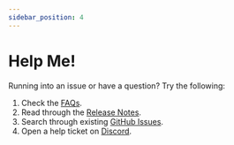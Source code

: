 ```yaml
---
sidebar_position: 4
---
```


# Help Me!

Running into an issue or have a question? Try the following:

1. Check the [FAQs](/docs/FAQ.md).
2. Read through the [Release Notes][github-releases].
3. Search through existing [GitHub Issues][github-issues].
4. Open a help ticket on [Discord][discord-link].

[github-issues]: https://github.com/immich-app/immich/releases
[github-releases]: https://github.com/immich-app/immich/releases
[discord-link]: https://discord.com/invite/D8JsnBEuKb
